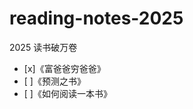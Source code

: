 <!--
 * @Author: NanNan
 * @Date: 2025-06-06 18:50:45
 * @LastEditTime: 2025-06-06 19:00:24
 * @Description:
-->

# reading-notes-2025

2025 读书破万卷

- [x]《富爸爸穷爸爸》
- [ ]《预测之书》
- [ ]《如何阅读一本书》
